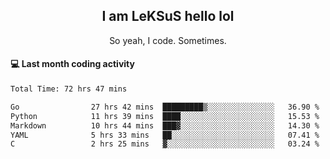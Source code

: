 <h2 align="center">I am LeKSuS hello lol</h2>
<p align="center">So yeah, I code. Sometimes.</p>

#### :computer: Last month coding activity
<!--START_SECTION:waka-->

```txt
Total Time: 72 hrs 47 mins

Go                27 hrs 42 mins  █████████▒░░░░░░░░░░░░░░░   36.90 %
Python            11 hrs 39 mins  ████░░░░░░░░░░░░░░░░░░░░░   15.53 %
Markdown          10 hrs 44 mins  ███▓░░░░░░░░░░░░░░░░░░░░░   14.30 %
YAML              5 hrs 33 mins   ██░░░░░░░░░░░░░░░░░░░░░░░   07.41 %
C                 2 hrs 25 mins   ▓░░░░░░░░░░░░░░░░░░░░░░░░   03.24 %
```

<!--END_SECTION:waka-->
